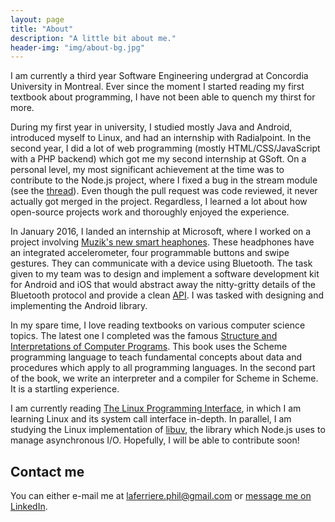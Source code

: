 ```yaml
---
layout: page
title: "About"
description: "A little bit about me."
header-img: "img/about-bg.jpg"
---
```


I am currently a third year Software Engineering undergrad at
Concordia University in Montreal. Ever since the moment I started
reading my first textbook about programming, I have not been able to
quench my thirst for more.

During my first year in university, I studied mostly Java and Android,
introduced myself to Linux, and had an internship with Radialpoint. In
the second year, I did a lot of web programming (mostly
HTML/CSS/JavaScript with a PHP backend) which got me my second
internship at GSoft. On a personal level, my most significant
achievement at the time was to contribute to the Node.js project,
where I fixed a bug in the stream module (see the
[thread](https://github.com/nodejs/node/pull/2616)). Even though the
pull request was code reviewed, it never actually got merged in the
project. Regardless, I learned a lot about how open-source projects
work and thoroughly enjoyed the experience.

In January 2016, I landed an internship at Microsoft, where I worked
on a project involving [Muzik's new smart
heaphones](https://www.muzikconnect.com/). These headphones have an
integrated accelerometer, four programmable buttons and swipe
gestures. They can communicate with a device using Bluetooth. The task
given to my team was to design and implement a software development
kit for Android and iOS that would abstract away the nitty-gritty
details of the Bluetooth protocol and provide a clean
[API](https://en.wikipedia.org/wiki/Application_programming_interface). I
was tasked with designing and implementing the Android library.

In my spare time, I love reading textbooks on various computer science
topics. The latest one I completed was the famous [Structure and
Interpretations of Computer
Programs](https://www.amazon.ca/Structure-Interpretation-Computer-Programs-Abelson/dp/0262510871). This
book uses the Scheme programming language to teach fundamental
concepts about data and procedures which apply to all programming
languages. In the second part of the book, we write an interpreter and
a compiler for Scheme in Scheme. It is a startling experience.

I am currently reading [The Linux Programming
Interface](https://www.amazon.ca/Linux-Programming-Interface-System-Handbook/dp/1593272200),
in which I am learning Linux and its system call interface
in-depth. In parallel, I am studying the Linux implementation of
[libuv](http://libuv.org/), the library which Node.js uses to manage
asynchronous I/O. Hopefully, I will be able to contribute soon!

## Contact me

You can either e-mail me at laferriere.phil@gmail.com or
[message me on
LinkedIn](http://www.linkedin.com/in/philippe-laferrière-b92b5684).
